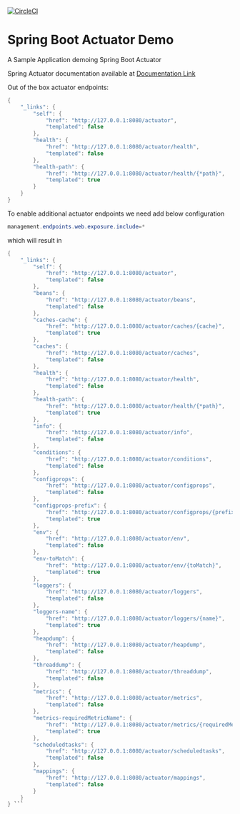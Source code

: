 
[![CircleCI](https://circleci.com/gh/devprathamesh/spring-boot-actuator-demo/tree/main.svg?style=svg)](https://circleci.com/gh/devprathamesh/spring-boot-actuator-demo/tree/main)
# Spring Boot Actuator Demo

A Sample Application demoing Spring Boot Actuator

Spring Actuator documentation available at [Documentation Link](https://docs.spring.io/spring-boot/docs/2.5.6/reference/html/actuator.html "Documentation")

Out of the box actuator endpoints:
```java
{
    "_links": {
        "self": {
            "href": "http://127.0.0.1:8080/actuator",
            "templated": false
        },
        "health": {
            "href": "http://127.0.0.1:8080/actuator/health",
            "templated": false
        },
        "health-path": {
            "href": "http://127.0.0.1:8080/actuator/health/{*path}",
            "templated": true
        }
    }
}
```

To enable additional actuator endpoints we need add below configuration
```java
management.endpoints.web.exposure.include=*
```
which will result in

```java
{
    "_links": {
        "self": {
            "href": "http://127.0.0.1:8080/actuator",
            "templated": false
        },
        "beans": {
            "href": "http://127.0.0.1:8080/actuator/beans",
            "templated": false
        },
        "caches-cache": {
            "href": "http://127.0.0.1:8080/actuator/caches/{cache}",
            "templated": true
        },
        "caches": {
            "href": "http://127.0.0.1:8080/actuator/caches",
            "templated": false
        },
        "health": {
            "href": "http://127.0.0.1:8080/actuator/health",
            "templated": false
        },
        "health-path": {
            "href": "http://127.0.0.1:8080/actuator/health/{*path}",
            "templated": true
        },
        "info": {
            "href": "http://127.0.0.1:8080/actuator/info",
            "templated": false
        },
        "conditions": {
            "href": "http://127.0.0.1:8080/actuator/conditions",
            "templated": false
        },
        "configprops": {
            "href": "http://127.0.0.1:8080/actuator/configprops",
            "templated": false
        },
        "configprops-prefix": {
            "href": "http://127.0.0.1:8080/actuator/configprops/{prefix}",
            "templated": true
        },
        "env": {
            "href": "http://127.0.0.1:8080/actuator/env",
            "templated": false
        },
        "env-toMatch": {
            "href": "http://127.0.0.1:8080/actuator/env/{toMatch}",
            "templated": true
        },
        "loggers": {
            "href": "http://127.0.0.1:8080/actuator/loggers",
            "templated": false
        },
        "loggers-name": {
            "href": "http://127.0.0.1:8080/actuator/loggers/{name}",
            "templated": true
        },
        "heapdump": {
            "href": "http://127.0.0.1:8080/actuator/heapdump",
            "templated": false
        },
        "threaddump": {
            "href": "http://127.0.0.1:8080/actuator/threaddump",
            "templated": false
        },
        "metrics": {
            "href": "http://127.0.0.1:8080/actuator/metrics",
            "templated": false
        },
        "metrics-requiredMetricName": {
            "href": "http://127.0.0.1:8080/actuator/metrics/{requiredMetricName}",
            "templated": true
        },
        "scheduledtasks": {
            "href": "http://127.0.0.1:8080/actuator/scheduledtasks",
            "templated": false
        },
        "mappings": {
            "href": "http://127.0.0.1:8080/actuator/mappings",
            "templated": false
        }
    }
} ```